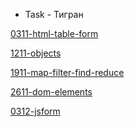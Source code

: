 * Task - Тигран

[0311-html-table-form](<https://St-ton.github.io/JavaScript/Task-Tigran/0311-html-table-form>)
<br/>

[1211-objects](<https://St-ton.github.io/JavaScript/Task-Tigran/1211-objects>)
<br/>

[1911-map-filter-find-reduce](<https://St-ton.github.io/JavaScript/Task-Tigran/1911-map-filter-find-reduce>)
<br/>

[2611-dom-elements](<https://St-ton.github.io/JavaScript/Task-Tigran/2611-dom-elements>)
<br/>

[0312-jsform](<https://St-ton.github.io/JavaScript/Task-Tigran/0312-jsform>)
<br/>
